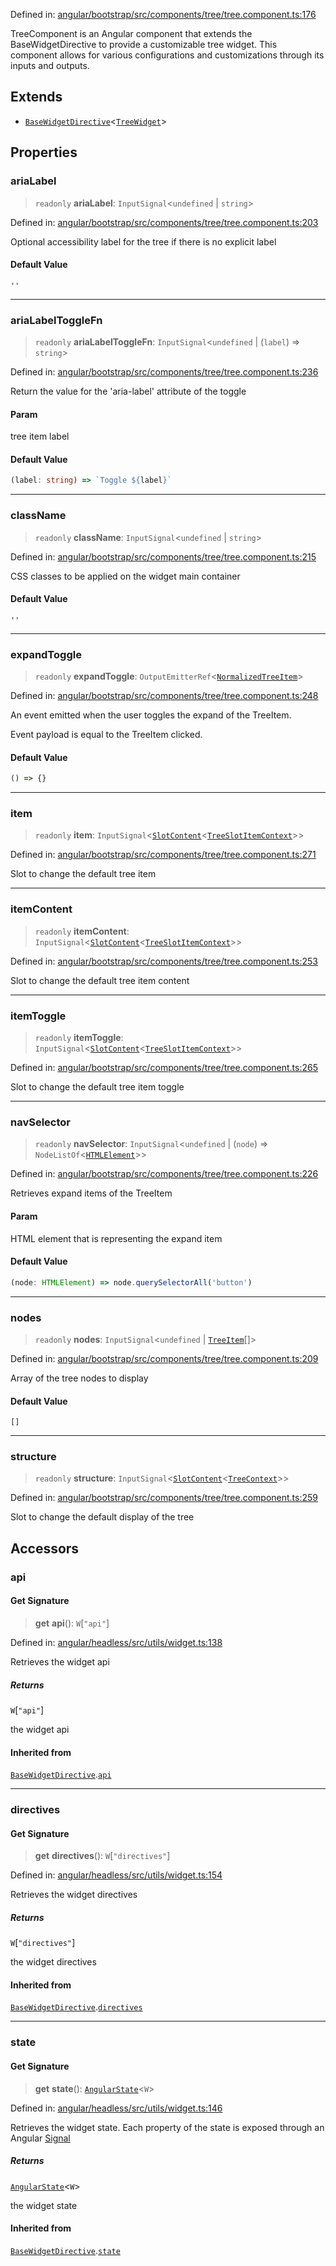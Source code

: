 Defined in: [angular/bootstrap/src/components/tree/tree.component.ts:176](https://github.com/AmadeusITGroup/AgnosUI/blob/83e3261263eba9de0a6240a335ef10a08864f4e6/angular/bootstrap/src/components/tree/tree.component.ts#L176)

TreeComponent is an Angular component that extends the BaseWidgetDirective
to provide a customizable tree widget. This component allows for various
configurations and customizations through its inputs and outputs.

## Extends

- [`BaseWidgetDirective`](BaseWidgetDirective.md)\<[`TreeWidget`](../type-aliases/TreeWidget.md)\>

## Properties

### ariaLabel

> `readonly` **ariaLabel**: `InputSignal`\<`undefined` \| `string`\>

Defined in: [angular/bootstrap/src/components/tree/tree.component.ts:203](https://github.com/AmadeusITGroup/AgnosUI/blob/83e3261263eba9de0a6240a335ef10a08864f4e6/angular/bootstrap/src/components/tree/tree.component.ts#L203)

Optional accessibility label for the tree if there is no explicit label

#### Default Value

`''`

***

### ariaLabelToggleFn

> `readonly` **ariaLabelToggleFn**: `InputSignal`\<`undefined` \| (`label`) => `string`\>

Defined in: [angular/bootstrap/src/components/tree/tree.component.ts:236](https://github.com/AmadeusITGroup/AgnosUI/blob/83e3261263eba9de0a6240a335ef10a08864f4e6/angular/bootstrap/src/components/tree/tree.component.ts#L236)

Return the value for the 'aria-label' attribute of the toggle

#### Param

tree item label

#### Default Value

```ts
(label: string) => `Toggle ${label}`
```

***

### className

> `readonly` **className**: `InputSignal`\<`undefined` \| `string`\>

Defined in: [angular/bootstrap/src/components/tree/tree.component.ts:215](https://github.com/AmadeusITGroup/AgnosUI/blob/83e3261263eba9de0a6240a335ef10a08864f4e6/angular/bootstrap/src/components/tree/tree.component.ts#L215)

CSS classes to be applied on the widget main container

#### Default Value

`''`

***

### expandToggle

> `readonly` **expandToggle**: `OutputEmitterRef`\<[`NormalizedTreeItem`](../interfaces/NormalizedTreeItem.md)\>

Defined in: [angular/bootstrap/src/components/tree/tree.component.ts:248](https://github.com/AmadeusITGroup/AgnosUI/blob/83e3261263eba9de0a6240a335ef10a08864f4e6/angular/bootstrap/src/components/tree/tree.component.ts#L248)

An event emitted when the user toggles the expand of the TreeItem.

Event payload is equal to the TreeItem clicked.

#### Default Value

```ts
() => {}
```

***

### item

> `readonly` **item**: `InputSignal`\<[`SlotContent`](../type-aliases/SlotContent.md)\<[`TreeSlotItemContext`](../type-aliases/TreeSlotItemContext.md)\>\>

Defined in: [angular/bootstrap/src/components/tree/tree.component.ts:271](https://github.com/AmadeusITGroup/AgnosUI/blob/83e3261263eba9de0a6240a335ef10a08864f4e6/angular/bootstrap/src/components/tree/tree.component.ts#L271)

Slot to change the default tree item

***

### itemContent

> `readonly` **itemContent**: `InputSignal`\<[`SlotContent`](../type-aliases/SlotContent.md)\<[`TreeSlotItemContext`](../type-aliases/TreeSlotItemContext.md)\>\>

Defined in: [angular/bootstrap/src/components/tree/tree.component.ts:253](https://github.com/AmadeusITGroup/AgnosUI/blob/83e3261263eba9de0a6240a335ef10a08864f4e6/angular/bootstrap/src/components/tree/tree.component.ts#L253)

Slot to change the default tree item content

***

### itemToggle

> `readonly` **itemToggle**: `InputSignal`\<[`SlotContent`](../type-aliases/SlotContent.md)\<[`TreeSlotItemContext`](../type-aliases/TreeSlotItemContext.md)\>\>

Defined in: [angular/bootstrap/src/components/tree/tree.component.ts:265](https://github.com/AmadeusITGroup/AgnosUI/blob/83e3261263eba9de0a6240a335ef10a08864f4e6/angular/bootstrap/src/components/tree/tree.component.ts#L265)

Slot to change the default tree item toggle

***

### navSelector

> `readonly` **navSelector**: `InputSignal`\<`undefined` \| (`node`) => `NodeListOf`\<[`HTMLElement`](https://developer.mozilla.org/docs/Web/API/HTMLElement)\>\>

Defined in: [angular/bootstrap/src/components/tree/tree.component.ts:226](https://github.com/AmadeusITGroup/AgnosUI/blob/83e3261263eba9de0a6240a335ef10a08864f4e6/angular/bootstrap/src/components/tree/tree.component.ts#L226)

Retrieves expand items of the TreeItem

#### Param

HTML element that is representing the expand item

#### Default Value

```ts
(node: HTMLElement) => node.querySelectorAll('button')
```

***

### nodes

> `readonly` **nodes**: `InputSignal`\<`undefined` \| [`TreeItem`](../interfaces/TreeItem.md)[]\>

Defined in: [angular/bootstrap/src/components/tree/tree.component.ts:209](https://github.com/AmadeusITGroup/AgnosUI/blob/83e3261263eba9de0a6240a335ef10a08864f4e6/angular/bootstrap/src/components/tree/tree.component.ts#L209)

Array of the tree nodes to display

#### Default Value

`[]`

***

### structure

> `readonly` **structure**: `InputSignal`\<[`SlotContent`](../type-aliases/SlotContent.md)\<[`TreeContext`](../type-aliases/TreeContext.md)\>\>

Defined in: [angular/bootstrap/src/components/tree/tree.component.ts:259](https://github.com/AmadeusITGroup/AgnosUI/blob/83e3261263eba9de0a6240a335ef10a08864f4e6/angular/bootstrap/src/components/tree/tree.component.ts#L259)

Slot to change the default display of the tree

## Accessors

### api

#### Get Signature

> **get** **api**(): `W`\[`"api"`\]

Defined in: [angular/headless/src/utils/widget.ts:138](https://github.com/AmadeusITGroup/AgnosUI/blob/83e3261263eba9de0a6240a335ef10a08864f4e6/angular/headless/src/utils/widget.ts#L138)

Retrieves the widget api

##### Returns

`W`\[`"api"`\]

the widget api

#### Inherited from

[`BaseWidgetDirective`](BaseWidgetDirective.md).[`api`](BaseWidgetDirective.md#api)

***

### directives

#### Get Signature

> **get** **directives**(): `W`\[`"directives"`\]

Defined in: [angular/headless/src/utils/widget.ts:154](https://github.com/AmadeusITGroup/AgnosUI/blob/83e3261263eba9de0a6240a335ef10a08864f4e6/angular/headless/src/utils/widget.ts#L154)

Retrieves the widget directives

##### Returns

`W`\[`"directives"`\]

the widget directives

#### Inherited from

[`BaseWidgetDirective`](BaseWidgetDirective.md).[`directives`](BaseWidgetDirective.md#directives)

***

### state

#### Get Signature

> **get** **state**(): [`AngularState`](../type-aliases/AngularState.md)\<`W`\>

Defined in: [angular/headless/src/utils/widget.ts:146](https://github.com/AmadeusITGroup/AgnosUI/blob/83e3261263eba9de0a6240a335ef10a08864f4e6/angular/headless/src/utils/widget.ts#L146)

Retrieves the widget state. Each property of the state is exposed through an Angular [Signal](https://angular.dev/api/core/Signal)

##### Returns

[`AngularState`](../type-aliases/AngularState.md)\<`W`\>

the widget state

#### Inherited from

[`BaseWidgetDirective`](BaseWidgetDirective.md).[`state`](BaseWidgetDirective.md#state)
